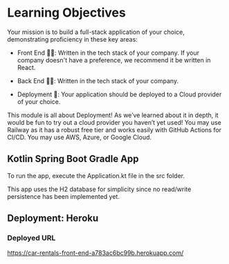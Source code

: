 # Learning Objectives

Your mission is to build a full-stack application of your choice, demonstrating proficiency in these key areas:

- Front End 🧑‍💻: Written in the tech stack of your company. If your company doesn't have a preference, we recommend it be written in React.

- Back End 👩‍💻: Written in the tech stack of your company. 

- Deployment 🚀: Your application should be deployed to a Cloud provider of your choice.  


This module is all about Deployment! As we’ve learned about it in depth, it would be fun to try out a cloud provider you haven’t yet used!
You may use Railway as it has a robust free tier and works easily with GitHub Actions for CI/CD.
You may use AWS, Azure, or Google Cloud.

## Kotlin Spring Boot Gradle App
To run the app, execute the Application.kt file in the src folder.

This app uses the H2 database for simplicity since no read/write persistence has been implemented yet.

## Deployment: Heroku

### Deployed URL
https://car-rentals-front-end-a783ac6bc99b.herokuapp.com/
